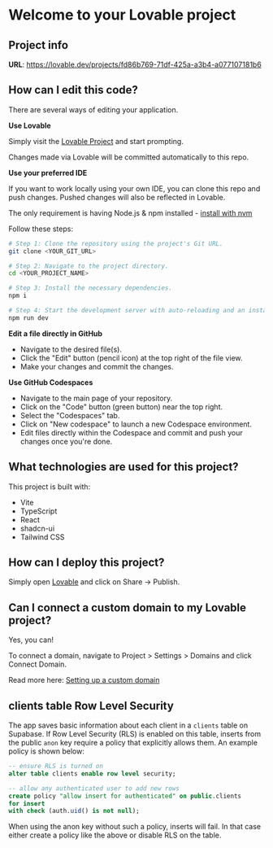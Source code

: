 # Welcome to your Lovable project

## Project info

**URL**: https://lovable.dev/projects/fd86b769-71df-425a-a3b4-a077107181b6

## How can I edit this code?

There are several ways of editing your application.

**Use Lovable**

Simply visit the [Lovable Project](https://lovable.dev/projects/fd86b769-71df-425a-a3b4-a077107181b6) and start prompting.

Changes made via Lovable will be committed automatically to this repo.

**Use your preferred IDE**

If you want to work locally using your own IDE, you can clone this repo and push changes. Pushed changes will also be reflected in Lovable.

The only requirement is having Node.js & npm installed - [install with nvm](https://github.com/nvm-sh/nvm#installing-and-updating)

Follow these steps:

```sh
# Step 1: Clone the repository using the project's Git URL.
git clone <YOUR_GIT_URL>

# Step 2: Navigate to the project directory.
cd <YOUR_PROJECT_NAME>

# Step 3: Install the necessary dependencies.
npm i

# Step 4: Start the development server with auto-reloading and an instant preview.
npm run dev
```

**Edit a file directly in GitHub**

- Navigate to the desired file(s).
- Click the "Edit" button (pencil icon) at the top right of the file view.
- Make your changes and commit the changes.

**Use GitHub Codespaces**

- Navigate to the main page of your repository.
- Click on the "Code" button (green button) near the top right.
- Select the "Codespaces" tab.
- Click on "New codespace" to launch a new Codespace environment.
- Edit files directly within the Codespace and commit and push your changes once you're done.

## What technologies are used for this project?

This project is built with:

- Vite
- TypeScript
- React
- shadcn-ui
- Tailwind CSS

## How can I deploy this project?

Simply open [Lovable](https://lovable.dev/projects/fd86b769-71df-425a-a3b4-a077107181b6) and click on Share -> Publish.

## Can I connect a custom domain to my Lovable project?

Yes, you can!

To connect a domain, navigate to Project > Settings > Domains and click Connect Domain.

Read more here: [Setting up a custom domain](https://docs.lovable.dev/tips-tricks/custom-domain#step-by-step-guide)

## clients table Row Level Security

The app saves basic information about each client in a `clients` table on
Supabase. If Row Level Security (RLS) is enabled on this table, inserts from the
public `anon` key require a policy that explicitly allows them. An example
policy is shown below:

```sql
-- ensure RLS is turned on
alter table clients enable row level security;

-- allow any authenticated user to add new rows
create policy "allow insert for authenticated" on public.clients
for insert
with check (auth.uid() is not null);
```

When using the anon key without such a policy, inserts will fail. In that case
either create a policy like the above or disable RLS on the table.
